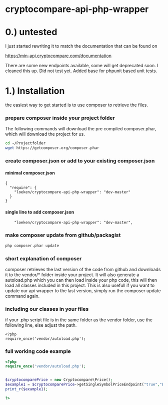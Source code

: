 # cryptocompare-api-php-wrapper


# 0.) untested
I just started rewriting it to match the documentation that can be found on

https://min-api.cryptocompare.com/documentation


There are some new endpoints available, some will get deprecated soon. I cleaned this up. Did not test yet.
Added base for phpunit based unit tests.

# 1.) Installation
the easiest way to get started is to use composer to retrieve the files.

### prepare composer inside your project folder
The following commands will download the pre compiled composer.phar, which will download the project for us.
```bash
cd ~/Projectfolder
wget https://getcomposer.org/composer.phar
```

### create composer.json or add to your existing composer.json
#### minimal composer.json
```composer
{
  "require": {
    "loeken/cryptocompare-api-php-wrapper": "dev-master"
  }
}
```
#### single line to add composer.json
```composer
    "loeken/cryptocompare-api-php-wrapper": "dev-master",
```
### make composer update from github/packagist
```bash
php composer.phar update
```

### short explanation of composer
composer retrieves the last version of the code from github and downloads it to the vendor/* folder inside your project. It will also generate a autoload.php which you can then load inside your php code, this will then load all classes included in this project. This is also usefull if you want to update our api wrapper to the last version, simply run the composer update command again.

### including our classes in your files
if your .php script file is in the same folder as the vendor folder, use the following line, else adjust the path.
```
<?php
require_once('vendor/autoload.php');
```


### full working code example
```php
<?php
require_once('vendor/autoload.php');


$cryptocomparePrice = new Cryptocompare\Price();
$example1 = $cryptocomparePrice->getSingleSymbolPriceEndpoint("true","BTC","USD","CCCAGG","false");
print_r($example1);

?>